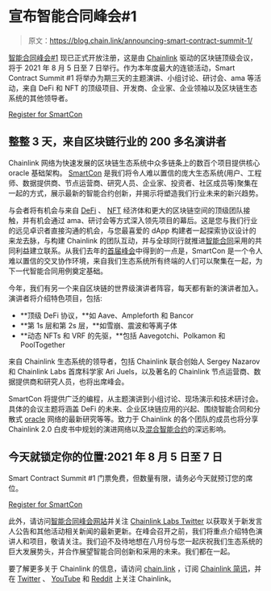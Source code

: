 # 宣布智能合同峰会#1

> 原文：<https://blog.chain.link/announcing-smart-contract-summit-1/>

[智能合同峰会#1](https://hopin.com/events/smart-contract-summit-1?ref=b59313329f70) 现已正式开放注册，这是由 [Chainlink](https://chain.link/) 驱动的区块链顶级会议，将于 2021 年 8 月 5 日至 7 日举行。作为本年度最大的连锁活动，Smart Contract Summit #1 将举办为期三天的主题演讲、小组讨论、研讨会、ama 等活动，来自 DeFi 和 NFT 的顶级项目、开发商、企业家、企业领袖以及区块链生态系统的其他领导者。

[Register for SmartCon](https://hopin.com/events/smart-contract-summit-1?ref=b59313329f70)

## 整整 3 天，来自区块链行业的 200 多名演讲者

Chainlink 网络为快速发展的区块链生态系统中众多链条上的数百个项目提供核心 oracle 基础架构。 [SmartCon](https://www.smartcontractsummit.io/) 是我们将令人难以置信的庞大生态系统(用户、工程师、数据提供商、节点运营商、研究人员、企业家、投资者、社区成员等)聚集在一起的方式，展示最新的智能合约创新，并揭示将塑造我们行业未来的新兴趋势。

与会者将有机会与来自 [DeFi](https://chain.link/education/defi) 、 [NFT](https://chain.link/education/nfts) 经济体和更大的区块链空间的顶级团队接触，并有机会通过 ama、研讨会等方式深入领先项目的幕后。这是您与我们行业的远见卓识者直接沟通的机会，与您最喜爱的 dApp 构建者一起探索协议设计的来龙去脉，与构建 Chainlink 的团队互动，并与全球同行就推进[智能合同](https://chain.link/education/smart-contracts)采用的共同利益建立联系。从我们去年的[首届峰会](https://blog.chain.link/smart-contract-summit-recap/)中得到的一点是，SmartCon 是一个令人难以置信的交叉协作环境，来自我们生态系统所有终端的人们可以聚集在一起，为下一代智能合同用例奠定基础。

今年，我们有另一个来自区块链的世界级演讲者阵容，每天都有新的演讲者加入。演讲者将介绍特色项目，包括:

*   **顶级 DeFi 协议，**如 Aave、Ampleforth 和 Bancor
*   **第 1s 层和第 2s 层，**如雪崩、震波和等离子体
*   **动态 NFTs 和 VRF 的先驱，**包括 Aavegotchi、Polkamon 和 PoolTogether

来自 Chainlink 生态系统的领导者，包括 Chainlink 联合创始人 Sergey Nazarov 和 Chainlink Labs 首席科学家 Ari Juels，以及著名的 Chainlink 节点运营商、数据提供商和研究人员，也将出席峰会。

SmartCon 将提供广泛的编程，从主题演讲到小组讨论、现场演示和技术研讨会。具体的会议主题将涵盖 DeFi 的未来、企业区块链应用的兴起、围绕智能合同和分散式 [oracle](https://chain.link/education/blockchain-oracles) 网络的最新研究等等。致力于 Chainlink 的各个团队的成员也将分享 Chainlink 2.0 白皮书中规划的演进网络以及[混合智能合约](https://blog.chain.link/hybrid-smart-contracts-explained/)的深远影响。

## 今天就锁定你的位置:2021 年 8 月 5 日至 7 日

Smart Contract Summit #1 门票免费，但数量有限，请务必今天就预订您的席位。

[Register for SmartCon](https://hopin.com/events/smart-contract-summit-1?ref=b59313329f70)

此外，请访问[智能合同峰会网站](https://smartcontractsummit.io/)并关注 [Chainlink Labs Twitter](https://twitter.com/Smart_Contract) 以获取关于新发言人公告和其他活动相关新闻的最新更新。在峰会召开之前，我们将重点介绍特色演讲人和项目，敬请关注。我们迫不及待地想在八月份与您一起庆祝我们生态系统的巨大发展势头，并合作展望智能合同创新和采用的未来。我们都在一起。

要了解更多关于 Chainlink 的信息，请访问 [chain.link](https://chain.link/) ，订阅 [Chainlink 简讯](https://chn.lk/newsletter)，并在 [Twitter](https://twitter.com/chainlink) 、 [YouTube](https://www.youtube.com/channel/UCnjkrlqaWEBSnKZQ71gdyFA) 和 [Reddit](https://www.reddit.com/r/Chainlink/) 上关注 Chainlink。